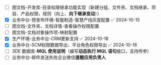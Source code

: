 - [ ] 图文档-开发库-目录权限继承功能实现（新建分组、文件夹、文档继承，项目、产品权限，规则（向上、**向下继承变动**））
- [x] 业务中台-预发布环境-智能制造-智慧产线灰度配置 ✅ 2024-10-15
- [ ] 图文档-文件夹、文档详情-查看操作权限配置
- [ ] 图文档-文档对象操作项-映射配置
- [x] 生产环境-业务中台-CRM更新支持 ✅ 2024-10-18
- [x] 业务中台-SCM权限数据导出、平台角色权限导出 ✅ 2024-10-18
- [ ] 3DE 数据库-**MQL 使用说明**（编写**动态执行 MQL 语句**接口，支持传参）
- [ ] 业务中台-邮件发送失败企业微信**提醒应用负责人**